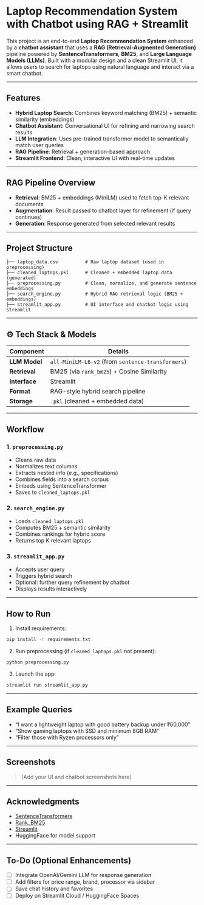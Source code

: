 #  Laptop Recommendation System with Chatbot using RAG + Streamlit

This project is an end-to-end **Laptop Recommendation System** enhanced by a **chatbot assistant** that uses a **RAG (Retrieval-Augmented Generation)** pipeline powered by **SentenceTransformers**, **BM25**, and **Large Language Models (LLMs)**. Built with a modular design and a clean Streamlit UI, it allows users to search for laptops using natural language and interact via a smart chatbot.

---

##  Features

-  **Hybrid Laptop Search**: Combines keyword matching (BM25) + semantic similarity (embeddings)
-  **Chatbot Assistant**: Conversational UI for refining and narrowing search results
-  **LLM Integration**: Uses pre-trained transformer model to semantically match user queries
-  **RAG Pipeline**: Retrieval + generation-based approach
-  **Streamlit Frontend**: Clean, interactive UI with real-time updates

---

##  RAG Pipeline Overview


- **Retrieval**: BM25 + embeddings (MiniLM) used to fetch top-K relevant documents
- **Augmentation**: Result passed to chatbot layer for refinement (if query continues)
- **Generation**: Response generated from selected relevant results

---

##  Project Structure

```text
├── laptop_data.csv          # Raw laptop dataset (used in preprocessing)
├── cleaned_laptops.pkl      # Cleaned + embedded laptop data (generated)
├── preprocessing.py         # Clean, normalize, and generate sentence embeddings
├── search_engine.py         # Hybrid RAG retrieval logic (BM25 + embeddings)
├── streamlit_app.py         # UI interface and chatbot logic using Streamlit
```

---

## ⚙️ Tech Stack & Models

| Component        | Details |
|------------------|---------|
| **LLM Model**    | `all-MiniLM-L6-v2` (from `sentence-transformers`) |
| **Retrieval**    | BM25 (via `rank_bm25`) + Cosine Similarity |
| **Interface**    | Streamlit |
| **Format**       | RAG-style hybrid search pipeline |
| **Storage**      | `.pkl` (cleaned + embedded data) |

---

## Workflow

### 1. `preprocessing.py`
- Cleans raw data
- Normalizes text columns
- Extracts nested info (e.g., specifications)
- Combines fields into a search corpus
- Embeds using SentenceTransformer
- Saves to `cleaned_laptops.pkl`

### 2. `search_engine.py`
- Loads `cleaned_laptops.pkl`
- Computes BM25 + semantic similarity
- Combines rankings for hybrid score
- Returns top K relevant laptops

### 3. `streamlit_app.py`
- Accepts user query
- Triggers hybrid search
- Optional: further query refinement by chatbot
- Displays results interactively

---

##  How to Run

1. Install requirements:
```bash
pip install -r requirements.txt
```

2. Run preprocessing (if `cleaned_laptops.pkl` not present):
```bash
python preprocessing.py
```

3. Launch the app:
```bash
streamlit run streamlit_app.py
```

---

##  Example Queries

- “I want a lightweight laptop with good battery backup under ₹60,000”
- “Show gaming laptops with SSD and minimum 8GB RAM”
- “Filter those with Ryzen processors only”

---

##  Screenshots

> (Add your UI and chatbot screenshots here)

---

##  Acknowledgments

- [SentenceTransformers](https://www.sbert.net/)
- [Rank_BM25](https://github.com/dorianbrown/rank_bm25)
- [Streamlit](https://streamlit.io/)
- HuggingFace for model support

---

##  To-Do (Optional Enhancements)

- [ ] Integrate OpenAI/Gemini LLM for response generation
- [ ] Add filters for price range, brand, processor via sidebar
- [ ] Save chat history and favorites
- [ ] Deploy on Streamlit Cloud / HuggingFace Spaces
